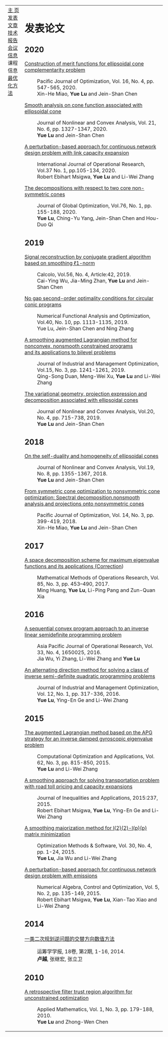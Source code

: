 <head>
<BASE href="Yue Lu" />  
<meta name="generator" content="jemdoc, see http://jemdoc.jaboc.net/" />
<meta http-equiv="Content-Type" content="text/html;charset=utf-8" />
<link rel="stylesheet" href="jemdoc.css" type="text/css" />
<link rel="stylesheet" href="boyd.css" type="text/css" />
</head>
<body>
<table summary="Table for page layout." id="tlayout">
<tr valign="top">
<td id="layout-menu">
<div class="menu-category">  </div>
<div class="menu-item"><a href="indextest.html" class="current">主    页</a></div>
<div class="menu-item"><a href="publications.html">发表文章</a></div>
<div class="menu-item"><a href="publications.html">技术报告</a></div>
<div class="menu-item"><a href="meeting.html">会议信息</a></div>
<div class="menu-category">课程信息</div>
<div class="menu-item"><a href="optimization.html">最优化方法</a></div>
</td>
<td id="layout-content">
<div id="toptitle">
<h1>发表论文</h1>
<h2>2020</h2>
<dl>
<dt><a href="http://math.ntnu.edu.tw/~jschen/Papers/Merit-ECCP-PJO.pdf">Construction of merit functions for ellipsoidal cone complementarity problem</a></dt>
<dd><p>Pacific Journal of Optimization, Vol. 16, No. 4, pp. 547-565, 2020.<br>Xin-He Miao, <strong>Yue Lu</strong> and Jein-Shan Chen</p></dd>
  
<dt><a href="http://math.ntnu.edu.tw/~jschen/Papers/LC2020-JNCA.pdf">Smooth analysis on cone function associated with ellipsoidal cone</a></dt>
<dd><p>Journal of Nonlinear and Convex Analysis, Vol. 21, No. 6, pp. 1327-1347, 2020.<br><strong>Yue Lu</strong> and Jein-Shan Chen</p></dd>

<dt><a href="https://www.inderscience.com/info/inarticle.php?artid=104226">A perturbation-based approach for continuous network design problem with link capacity expansion</a></dt>
<dd><p>International Journal of Operational Research, Vol.37 No. 1, pp.105-134, 2020.<br>Robert Ebihart Msigwa, <strong>Yue Lu</strong> and Li-Wei Zhang</p></dd>

<dt><a href="https://doi.org/10.1007/s10898-019-00845-3">The decompositions with respect to two core non-symmetric cones</a></dt>
<dd><p>Journal of Global Optimization, Vol.76, No. 1, pp. 155-188, 2020.<br><strong>Yue Lu</strong>, Ching-Yu Yang, Jein-Shan Chen and Hou-Duo Qi</p></dd>
</dl>

<h2>2019</h2>
<dl>
<dt><a href="https://doi.org/10.1007/s10092-019-0340-5">Signal reconstruction by conjugate gradient algorithm based on smoothing ℓ1-norm</a></dt>
<dd><p>Calcolo, Vol.56, No. 4, Article:42, 2019.<br>Cai-Ying Wu, Jia-Ming Zhan, <strong>Yue Lu</strong> and Jein-Shan Chen</p></dd>

<dt><a href="https://www.tandfonline.com/doi/full/10.1080/01630563.2018.1552965">No gap second-order optimality conditions for circular conic programs</a></dt>
<dd><p>Numerical Functional Analysis and Optimization, Vol.40, No. 10, pp. 1113-1135, 2019.<br>Yue Lu</strong>, Jein-Shan Chen and Ning Zhang</p></dd>

<dt><a href="https://www.aimsciences.org/article/doi/10.3934/jimo.2018094">A smoothing augmented Lagrangian method for nonconvex, nonsmooth constrained programs <br>and its applications to bilevel problems</a></dt>
<dd><p>Journal of Industrial and Management Optimization, Vol.15, No. 3, pp. 1241-1261, 2019.<br>Qing-Song Duan, Meng-Wei Xu, <strong>Yue Lu</strong> and Li-Wei Zhang</p></dd>

<dt><a href="http://www.ybook.co.jp">The variational geometry, projection expression and decomposition associated with ellipsoidal cones</a></dt>
<dd><p>Journal of Nonlinear and Convex Analysis, Vol.20, No. 4, pp. 715-738, 2019.<br><strong>Yue Lu</strong> and Jein-Shan Chen</p></dd>
</dl>

<h2>2018</h2>
<dl>
<dt><a href="http://www.ybook.co.jp/online2/jncav19-8.html">On the self-duality and homogeneity of ellipsoidal cones</a></dt>
<dd><p>Journal of Nonlinear and Convex Analysis, Vol.19, No. 8, pp. 1355-1367, 2018.<br><strong>Yue Lu</strong> and Jein-Shan Chen</p></dd>
  
<dt><a href="http://www.ybook.co.jp">From symmetric cone optimization to nonsymmetric cone optimization: Spectral decomposition,nonsmooth<br>analysis,and projections onto nonsymmetric cones</a></dt>
<dd><p>Pacific Journal of Optimization, Vol. 14, No. 3, pp. 399-419, 2018.<br>Xin-He Miao, <strong>Yue Lu</strong> and Jein-Shan Chen</p></dd>
</dl>  

<h2>2017</h2>
<dl>
<dt><a href="https://link.springer.com/article/10.1007%2Fs00186-017-0579-z">A space decomposition scheme for maximum eigenvalue functions and its applications (<a href="https://link.springer.com/article/10.1007/s00186-017-0622-0">Correction</a>)</a></dt>
<dd><p>Mathematical Methods of Operations Research, Vol. 85, No. 3, pp. 453–490, 2017.<br>Ming Huang, <strong>Yue Lu</strong>, Li-Ping Pang and Zun-Quan Xia</p></dd>
</dl>  

<h2>2016</h2>
<dl>
<dt><a href="https://www.worldscientific.com/doi/abs/10.1142/S0217595916500251">A sequential convex program approach to an inverse linear semidefinite programming problem</a></dt>
<dd><p>Asia Pacific Journal of Operational Research, Vol. 33, No. 4, 1650025, 2016.<br>Jia Wu, Yi Zhang, Li-Wei Zhang and <strong>Yue Lu</strong></p></dd>
  
<dt><a href="http://www.aimsciences.org/article/doi/10.3934/jimo.2016.12.317">An alternating direction method for solving a class of inverse semi-definite quadratic programming problems</a></dt>
<dd><p>Journal of Industrial and Management Optimization, Vol. 12, No. 1, pp. 317-336, 2016.<br><strong>Yue Lu</strong>, Ying-En Ge and Li-Wei Zhang</p></dd>
</dl>  

<h2>2015</h2>
<dl>
<dt><a href="https://link.springer.com/article/10.1007/s10589-015-9757-1">The augmented Lagrangian method based on the APG strategy for an inverse damped gyroscopic eigenvalue problem</a></dt>
<dd><p>Computational Optimization and Applications, Vol. 62, No. 3, pp. 815-850, 2015.<br><strong>Yue Lu</strong> and Li-Wei Zhang</p></dd>

<dt><a href="https://link.springer.com/article/10.1186/s13660-015-0759-4">A smoothing approach for solving transportation problem with road toll pricing and capacity expansions</a></dt>
<dd><p>Journal of Inequalities and Applications, 2015:237, 2015.<br>Robert Ebihart Msigwa, <strong>Yue Lu</strong>, Ying-En Ge and Li-Wei Zhang</p></dd>

<dt><a href="https://www.tandfonline.com/doi/abs/10.1080/10556788.2014.967235">A smoothing majorization method for l(2)(2)-l(p)(p) matrix minimization</a></dt>
<dd><p>Optimization Methods &amp; Software, Vol. 30, No. 4, pp. 1-24, 2015.<br><strong>Yue Lu</strong>, Jia Wu and Li-Wei Zhang</p></dd>

<dt><a href="http://www.aimsciences.org/article/doi/10.3934/naco.2015.5.135">A perturbation-based approach for continuous network design problem with emissions</a></dt>
<dd><p>Numerical Algebra, Control and Optimization, Vol. 5, No. 2, pp. 135-149, 2015.<br>Robert Ebihart Msigwa, <strong>Yue Lu</strong>, Xian-Tao Xiao and Li-Wei Zhang</p></dd>
</dl>

<h2>2014</h2>
<dl>
<dt><a href="http://www.ort.shu.edu.cn/CN/Y2014/V18/I2/1">一类二次规划逆问题的交替方向数值方法</a></dt>
<dd><p>运筹学学报, 18卷, 第2期, 1-16, 2014.<br><strong>卢越</strong>, 张继宏, 张立卫</p></dd>
</dl>

<h2>2010</h2>
<dl>
<dt><a href="https://www.scirp.org/journal/PaperInformation.aspx?PaperID=2637">A retrospective filter trust region algorithm for unconstrained optimization</a></dt>
<dd><p>Applied Mathematics, Vol. 1, No. 3, pp. 179-188, 2010.<br><strong>Yue Lu</strong> and Zhong-Wen Chen</p></dd>
</dl>

<div id="footer">
<div id="footer-text">
</div>
</div>
  
  
